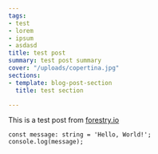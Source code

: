 ```yaml
---
tags:
- test
- lorem
- ipsum
- asdasd
title: test post
summary: test post summary
cover: "/uploads/copertina.jpg"
sections:
- template: blog-post-section
  title: test section

---
```

This is a test post from [forestry.io](forestry.io)

    const message: string = 'Hello, World!';
    console.log(message);